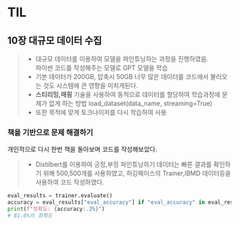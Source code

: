 # TIL
## 10장 대규모 데이터 수집
> - 대규모 데이터를 이용하여 모델을 파인튜닝하는 과정을 진행하였음.    
파이썬 코드를 작성해주는 모델로 GPT 모델을 학습
> - 기본 데이터가 200GB, 압축시 50GB 너무 많은 데이터를 코드에서 불러오는 것도 시스템에 큰 영향을 미치게된다.
> - **스티리밍,매핑** 기술을 사용하여 동적으로 데이터를 할당하여 학습과정에 문제가 없게 하는 방법 load_dataset(data_name, streaming=True)
> - 또한 목적에 맞게 토크나이저를 다시 학습하여 사용

### 책을 기반으로 문제 해결하기 
개인적으로 다시 한번 책을 돌아보며 코드를 작성해보았다.
> - Distilbert를 이용하여 긍정,부정 파인튜닝하기
데이터는 빠른 결과를 확인하기 위해 500,500개를 사용하였고,
허깅페이스의 Trainer,IBMD 데이터등을 사용하여 코드 작성하였다.
```python
eval_results = trainer.evaluate()
accuracy = eval_results["eval_accuracy"] if "eval_accuracy" in eval_results else np.mean([p == l for p, l in zip(trainer.predict(test_tokenized_datasets).predictions.argmax(-1), test_tokenized_datasets["label"])])
print(f"정확도: {accuracy:.2%}")
# 81.6%의 정확도
```